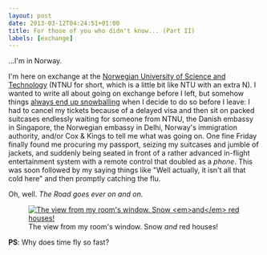 ```yaml
---
layout: post
date: 2013-03-12T04:24:51+01:00
title: For those of you who didn't know... (Part II)
labels: [exchange]
---
```


...I'm in Norway.

I'm here on exchange at the [Norwegian University of Science and Technology][ntnu] (NTNU for short, which is a little bit like NTU with an extra N). I wanted to write all about going on exchange before I left, but somehow things [always end up snowballing][1] when I decide to do so before I leave: I had to cancel my tickets because of a delayed visa and then sit on packed suitcases endlessly waiting for someone from NTNU, the Danish embassy in Singapore, the Norwegian embassy in Delhi, Norway's immigration authority, and/or Cox & Kings to tell me what was going on. One fine Friday finally found me procuring my passport, seizing my suitcases and jumble of jackets, and suddenly being seated in front of a rather advanced in-flight entertainment system with a remote control that doubled as a *phone*. This was soon followed by my saying things like "Well actually, it isn't all that cold here" and then promptly catching the flu.

Oh, well. *The Road goes ever on and on.*

<figure>
	<a rel="lightbox" href="https://lh4.googleusercontent.com/-6UxNcZcUrwU/UT6nRbCcjXI/AAAAAAAAAeg/plXoc9BlV1c/s1200/2007-02-06%252021.57.17.jpg">
		<img src="https://lh4.googleusercontent.com/-6UxNcZcUrwU/UT6nRbCcjXI/AAAAAAAAAeg/plXoc9BlV1c/s1200/2007-02-06%252021.57.17.jpg" alt="The view from my room's window. Snow <em>and</em> red houses!">
	</a>
	<figcaption>The view from my room's window. Snow <em>and</em> red houses!</figcaption>
</figure>

**PS**: Why does time fly so fast?

[ntnu]: http://www.ntnu.edu/
[1]: http://blog.sahil.me/posts/for-those-of-you-who-didnt-know/